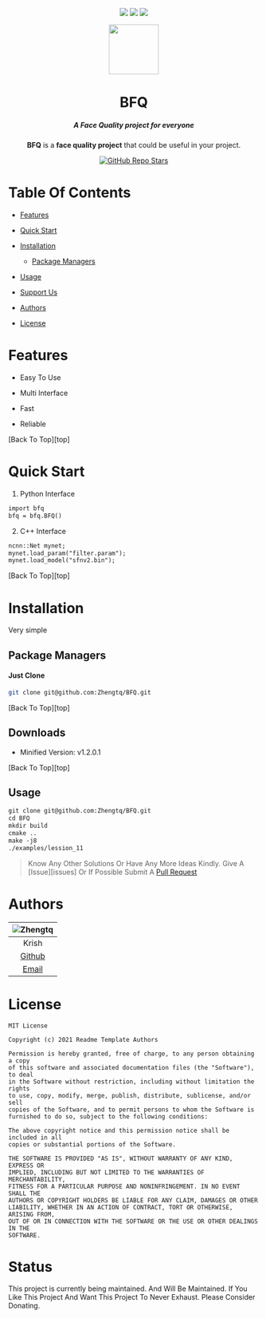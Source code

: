 <div align="center" id="top"><p><a href="https://app.codacy.com/gh/krishdevdb/readme-template/dashboard"><img src="https://img.shields.io/codacy/grade/1a76cd48727846d7804203b3f7ff66ed?style=flat-square"></a>
    <a href="https://github.com/krishdevdb/reseter.css/commits/master"><img src="https://img.shields.io/github/last-commit/krishdevdb/readme-template?style=flat-square"></a>
    <a href="#status"><img src="https://img.shields.io/badge/Maintained-yes-green.svg?style=flat-square"></a></p><img height="100px" width="100px" src="./logo.png">
  <br>
  <h1>BFQ</h1>
  <h5>A Face Quality project for everyone</h5>
  <p>
  <b>BFQ</b> is a <b>face quality project</b> that could be useful in your project.
  </p>
  <a href="https://github.com/krishdevdb/readme-template/stargazers"><img alt="GitHub Repo Stars" src="https://img.shields.io/github/stars/krishdevdb/readme-template?logo=Github&amp;style=for-the-badge">
</a></div>

# Table Of Contents

*   [Features](#features)

*   [Quick Start](#quick-start)

*   [Installation](#installation)

    *   [Package Managers](#package-managers)

*   [Usage](#usage)

*   [Support Us](#support-us)

*   [Authors](#authors)

*   [License](#license)


# Features

*   Easy To Use 

*   Multi Interface

*   Fast

*   Reliable

[Back To Top][top]

# Quick Start

1. Python Interface 

```markdown
import bfq
bfq = bfq.BFQ()
```

2. C++ Interface 

```markdown
ncnn::Net mynet;
mynet.load_param("filter.param");
mynet.load_model("sfnv2.bin");

```

[Back To Top][top]

# Installation

Very simple


## Package Managers

#### Just Clone 

```bash
git clone git@github.com:Zhengtq/BFQ.git
```

[Back To Top][top]

    
## Downloads

*   Minified Version: v1.2.0.1 

[Back To Top][top]

## Usage
```markdown
git clone git@github.com:Zhengtq/BFQ.git
cd BFQ
mkdir build
cmake ..
make -j8
./examples/lession_11
```




> Know Any Other Solutions Or Have Any More Ideas Kindly. Give A [Issue][issues] Or If Possible Submit A [Pull Request](https://github.com/Zhengtq/BFQ/pulls)


# Authors

| ![Zhengtq](https://github.com/Zhengtq) |
| :----------------------------------------------------------: |
| Krish |
| [Github](https://github.com/Zhengtq) |
| [Email](mailto:1553866519@qq.com) |


# License
```
MIT License

Copyright (c) 2021 Readme Template Authors

Permission is hereby granted, free of charge, to any person obtaining a copy
of this software and associated documentation files (the "Software"), to deal
in the Software without restriction, including without limitation the rights
to use, copy, modify, merge, publish, distribute, sublicense, and/or sell
copies of the Software, and to permit persons to whom the Software is
furnished to do so, subject to the following conditions:

The above copyright notice and this permission notice shall be included in all
copies or substantial portions of the Software.

THE SOFTWARE IS PROVIDED "AS IS", WITHOUT WARRANTY OF ANY KIND, EXPRESS OR
IMPLIED, INCLUDING BUT NOT LIMITED TO THE WARRANTIES OF MERCHANTABILITY,
FITNESS FOR A PARTICULAR PURPOSE AND NONINFRINGEMENT. IN NO EVENT SHALL THE
AUTHORS OR COPYRIGHT HOLDERS BE LIABLE FOR ANY CLAIM, DAMAGES OR OTHER
LIABILITY, WHETHER IN AN ACTION OF CONTRACT, TORT OR OTHERWISE, ARISING FROM,
OUT OF OR IN CONNECTION WITH THE SOFTWARE OR THE USE OR OTHER DEALINGS IN THE
SOFTWARE.
```

# Status

This project is currently being maintained. And Will Be Maintained. If You Like This Project And Want This Project To Never Exhaust. Please Consider Donating.

